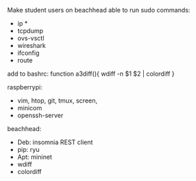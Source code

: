 



Make student users on beachhead able to run sudo commands:
* ip *
* tcpdump
* ovs-vsctl
* wireshark
* ifconfig
* route



add to bashrc:
  function a3diff(){
    wdiff -n $1 $2 | colordiff
  }

raspberrypi:
* vim, htop, git, tmux, screen, 
* minicom
* openssh-server


beachhead:
* Deb: insomnia REST client
* pip: ryu 
* Apt: mininet
* wdiff
* colordiff

